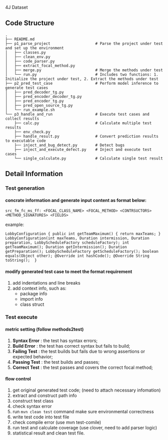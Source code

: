 4J Dataset

## Code Structure

```
.
├── README.md                          
├── p1_parse_project                    # Parse the project under test and set up the environment
│   ├── classes.py 
│   ├── clean_env.py
│   ├── code_parser.py
│   ├── extract_focal_method.py
│   ├── merge.py                        # Merge the methods under test
│   └── run.py                          # Includes two functions: 1. Initialize the project under test, 2. Extract the methods under test
├── p2_pred_test_case                   # Perform model inference to generate test cases
│   ├── pred_decoder_tg.py
│   ├── pred_encoder_decoder_tg.py
│   ├── pred_encoder_tg.py
│   ├── pred_open_source_tg.py
│   └── run_example.sh
└── p3_handle_and_run                   # Execute test cases and collect results
    ├── calc.py                         # Calculate multiple test results
    ├── env_check.py
    ├── handle_result.py                # Convert prediction results to executable code
    ├── inject_and_bug_detect.py        # Detect bugs
    ├── inject_and_execute_defect.py    # Inject and execute test cases
    └── single_calculate.py             # Calculate single test result
```
## Detail Information

### Test generation

#### concrate information and generate input content as format below:

`src_fm_fc_ms_ff: <FOCAL_CLASS_NAME> <FOCAL_METHOD> <CONTRSUCTORS> <METHOD_SIGNATURES> <FIELDS>`

example:

`LobbyConfiguration { public int getTeamMaximum() { return maxTeams; } LobbyConfiguration(int maxTeams, Duration intermission, Duration preparation, LobbyScheduleFactory scheduleFactory); int getTeamMaximum(); Duration getIntermission(); Duration getPreparation(); LobbyScheduleFactory getScheduleFactory(); boolean equals(Object other); @Override int hashCode(); @Override String toString();  }`

#### modify generated test case to meet the format requirement

1. add indentations and line breaks
2. add context info, such as: 
    - package info 
    - import info 
    - class struct

### Test execute

#### metric setting (follow methods2test)

1. **Syntax Error** : the test has syntax errors;
2. **Build Error** : the test has correct syntax but fails to build;
3. **Failing Test** : the test builds but fails due to wrong assertions or expected behavior;
4. **Passing Test** : the test builds and passes;
5. **Correct Test** : the test passes and covers the correct focal method;

#### flow control

1. get original generated test code; (need to attach necessary infomation)
2. extract and construct path info
3. construct test class 
4. check syntax error
5. run `mvn clean test` command make sure environmental correctness
6. write test code into test file
6. check compile error (use mvn test-comile)
7. run test and calculate coverage (use clover, need to add parser logic)
8. statistical result and clean test file.
